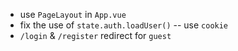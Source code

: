 - use `PageLayout` in `App.vue`
- fix the use of `state.auth.loadUser()` -- use `cookie`
- `/login` & `/register` redirect for `guest`
